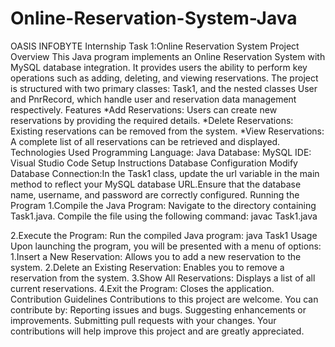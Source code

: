 # Online-Reservation-System-Java
OASIS INFOBYTE Internship Task 1:Online Reservation System
Project Overview
This Java program implements an Online Reservation System with MySQL database integration. It provides users the ability to perform key operations such as adding, deleting, and viewing reservations. The project is structured with two primary classes: Task1, and the nested classes User and PnrRecord, which handle user and reservation data management respectively.
Features
*Add Reservations: Users can create new reservations by providing the required details.
*Delete Reservations: Existing reservations can be removed from the system.
*View Reservations: A complete list of all reservations can be retrieved and displayed.
Technologies Used 
Programming Language: Java
Database: MySQL
IDE: Visual Studio Code
Setup Instructions
Database Configuration
Modify Database Connection:In the Task1 class, update the url variable in the main method to reflect your MySQL database URL.Ensure that the database name, username, and password are correctly configured.
Running the Program 
1.Compile the Java Program: Navigate to the directory containing Task1.java.
Compile the file using the following command: javac Task1.java

2.Execute the Program:
Run the compiled Java program: java Task1
Usage
Upon launching the program, you will be presented with a menu of options:
1.Insert a New Reservation: Allows you to add a new reservation to the system.
2.Delete an Existing Reservation: Enables you to remove a reservation from the system.
3.Show All Reservations: Displays a list of all current reservations.
4.Exit the Program: Closes the application.
Contribution Guidelines
Contributions to this project are welcome. You can contribute by:
Reporting issues and bugs.
Suggesting enhancements or improvements.
Submitting pull requests with your changes.
Your contributions will help improve this project and are greatly appreciated.
